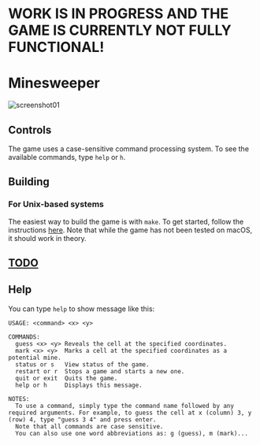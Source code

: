 # WORK IS IN PROGRESS AND THE GAME IS CURRENTLY NOT FULLY FUNCTIONAL!

# Minesweeper

![screenshot01](https://user-images.githubusercontent.com/30744041/229316560-4a941874-4b31-4b40-90bd-7ffecbf83c1d.jpg)

## Controls

The game uses a case-sensitive command processing system. To see the available commands, type `help` or `h`.

## Building

### For Unix-based systems

The easiest way to build the game is with `make`. To get started, follow the instructions [here](../README.md#building). Note that while the game has not been tested on macOS, it should work in theory.

## [TODO](./TODO.md)

## Help

You can type `help` to show message like this:

```
USAGE: <command> <x> <y>

COMMANDS:
  guess <x> <y> Reveals the cell at the specified coordinates.
  mark <x> <y>  Marks a cell at the specified coordinates as a potential mine.
  status or s   View status of the game.
  restart or r  Stops a game and starts a new one.
  quit or exit  Quits the game.
  help or h     Displays this message.

NOTES:
  To use a command, simply type the command name followed by any required arguments. For example, to guess the cell at x (column) 3, y (row) 4, type "guess 3 4" and press enter.
  Note that all commands are case sensitive.
  You can also use one word abbreviations as: g (guess), m (mark)...
```
